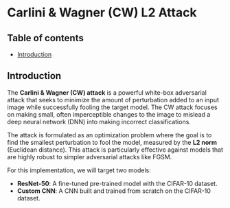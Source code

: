 # Carlini & Wagner (CW) L2 Attack

## Table of contents
- [Introduction](#introduction)

## Introduction

The **Carlini & Wagner (CW) attack** is a powerful white-box adversarial attack that seeks to minimize the amount of perturbation added to an input image while successfully fooling the target model. The CW attack focuses on making small, often imperceptible changes to the image to mislead a deep neural network (DNN) into making incorrect classifications.

The attack is formulated as an optimization problem where the goal is to find the smallest perturbation to fool the model, measured by the **L2 norm** (Euclidean distance). This attack is particularly effective against models that are highly robust to simpler adversarial attacks like FGSM.

For this implementation, we will target two models:
- **ResNet-50**: A fine-tuned pre-trained model with the CIFAR-10 dataset.
- **Custom CNN**: A CNN built and trained from scratch on the CIFAR-10 dataset.
